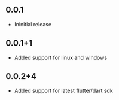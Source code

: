 ## 0.0.1 
* Ininitial release
## 0.0.1+1
* Added support for linux and windows
## 0.0.2+4
* Added support for latest flutter/dart sdk 

